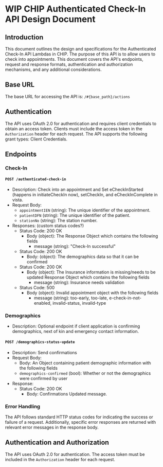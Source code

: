 # WIP CHIP Authenticated Check-In API Design Document

## Introduction
This document outlines the design and specifications for the Authenticated Check-In API Lambdas in CHIP. The purpose of this API is to allow users to check into appointments. This document covers the API's endpoints, request and response formats, authentication and authorization mechanisms, and any additional considerations.

## Base URL
The base URL for accessing the API is: `/#{base_path}/actions`

## Authentication
The API uses OAuth 2.0 for authentication and requires client credentials to obtain an access token. Clients must include the access token in the `Authorization` header for each request. The API supports the following grant types: Client Credentials.

## Endpoints

### Check-In

#### `POST /authenticated-check-in`
- Description: Check into an appointment and Set eCheckInStarted (happens in initiateCheckIn now), setCheckIn, and eCheckInComplete in vista.
- Request Body:
  - `appointmentIEN` (string): The unique identifier of the appointment.
  - `patientDFN` (string): The unique identifier of the patient.
  - `stationNo` (string): The station number.
- Responses: (custom status codes?)
  - Status Code: 200 OK
    - Body (object): The Response Object which contains the following fields
      - message (string): "Check-In successful"
  - Status Code: 200 OK
    - Body: (object): The demographics data so that it can be confirmed
  - Status Code: 200 OK
    - Body (object): The Insurance information is missing/needs to be updated Response Object which contains the following fields
      - message (string): Insurance needs validation
  - Status Code: 500
    - Body (object): Invalid appointment object with the following fields 
      - message (string): too-early, too-late, e-check-in-not-enabled, invalid-status, invalid-type

### Demographics
- Description: Optional endpoint if client application is confirming demographics, next of kin and emergency contact information.

#### `POST /demographics-status-update`
- Description: Send confirmations
- Request Body:
  - Body: An Object containing patient demographic information with the following fields
  - `demographics-confirmed` (bool): Whether or not the demographics were confirmed by user
- Response:
  - Status Code: 200 OK
    - Body: Confirmations Updated message.
    
### Error Handling
The API follows standard HTTP status codes for indicating the success or failure of a request. Additionally, specific error responses are returned with relevant error messages in the response body.

## Authentication and Authorization
The API uses OAuth 2.0 for authentication. The access token must be included in the `Authorization` header for each request.

